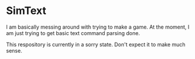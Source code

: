 # SimText

I am basically messing around with trying to make a game. At the moment, I am just trying to get basic text command parsing done.

This respository is currently in a sorry state. Don't expect it to make much sense.
